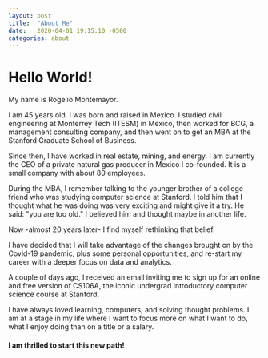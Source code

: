 ```yaml
---
layout: post
title:  "About Me"
date:   2020-04-01 19:15:10 -0500
categories: about
---
```

# Hello World!

My name is Rogelio Montemayor.

I am 45 years old. I was born and raised in Mexico. I studied civil engineering at Monterrey Tech (ITESM) in Mexico, then worked for BCG, a management consulting company, and then went on to get an MBA at the Stanford Graduate School of Business. 

Since then, I have worked in real estate, mining, and energy. I am currently the CEO of a private natural gas producer in Mexico I co-founded. It is a small company with about 80 employees.

During the MBA, I remember talking to the younger brother of a college friend who was studying computer science at Stanford. I told him that I thought what he was doing was very exciting and might give it a try. He said: "you are too old." I believed him and thought maybe in another life.

Now -almost 20 years later- I find myself rethinking that belief. 

I have decided that I will take advantage of the changes brought on by the Covid-19 pandemic, plus some personal opportunities, and re-start my career with a deeper focus on data and analytics.

A couple of days ago, I received an email inviting me to sign up for an online and free version of CS106A, the iconic undergrad introductory computer science course at Stanford. 

I have always loved learning, computers, and solving thought problems. I am at a stage in my life where I want to focus more on what I want to do, what I enjoy doing than on a title or a salary. 

#### I am thrilled to start this new path!